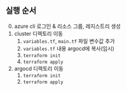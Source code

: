 ## 실행 순서

0. azure cli 로그인 & 리소스 그룹, 레지스트리 생성
1. cluster 디렉토리 이동
   1. `variables.tf`, `main.tf` 파일 변수값 추가
   2. `variables.tf` 내용 argocd에 복사(임시)
   3. `terraform init`
   4. `terraform apply`
2. argocd 디렉토리 이동
   1. `terraform init`
   2. `terraform apply`
